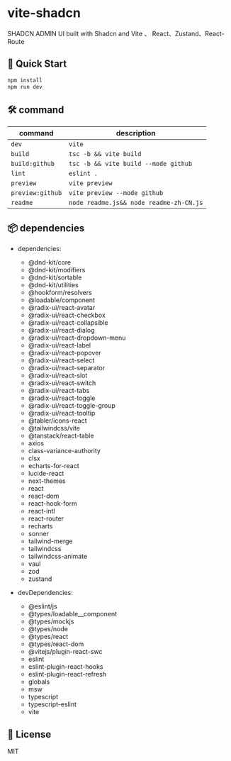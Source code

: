 # vite-shadcn

SHADCN ADMIN UI built with Shadcn and Vite 、 React、Zustand、React-Route

## 🚀 Quick Start

```bash
npm install
npm run dev
```

## 🛠️ command

| command | description             |
|---------|-------------------------|
| `dev` | `vite` |
| `build` | `tsc -b && vite build` |
| `build:github` | `tsc -b && vite build --mode github` |
| `lint` | `eslint .` |
| `preview` | `vite preview` |
| `preview:github` | `vite preview --mode github` |
| `readme` | `node readme.js&& node readme-zh-CN.js` |

## 📦 dependencies

- dependencies:
  - @dnd-kit/core
  - @dnd-kit/modifiers
  - @dnd-kit/sortable
  - @dnd-kit/utilities
  - @hookform/resolvers
  - @loadable/component
  - @radix-ui/react-avatar
  - @radix-ui/react-checkbox
  - @radix-ui/react-collapsible
  - @radix-ui/react-dialog
  - @radix-ui/react-dropdown-menu
  - @radix-ui/react-label
  - @radix-ui/react-popover
  - @radix-ui/react-select
  - @radix-ui/react-separator
  - @radix-ui/react-slot
  - @radix-ui/react-switch
  - @radix-ui/react-tabs
  - @radix-ui/react-toggle
  - @radix-ui/react-toggle-group
  - @radix-ui/react-tooltip
  - @tabler/icons-react
  - @tailwindcss/vite
  - @tanstack/react-table
  - axios
  - class-variance-authority
  - clsx
  - echarts-for-react
  - lucide-react
  - next-themes
  - react
  - react-dom
  - react-hook-form
  - react-intl
  - react-router
  - recharts
  - sonner
  - tailwind-merge
  - tailwindcss
  - tailwindcss-animate
  - vaul
  - zod
  - zustand

- devDependencies:
  - @eslint/js
  - @types/loadable__component
  - @types/mockjs
  - @types/node
  - @types/react
  - @types/react-dom
  - @vitejs/plugin-react-swc
  - eslint
  - eslint-plugin-react-hooks
  - eslint-plugin-react-refresh
  - globals
  - msw
  - typescript
  - typescript-eslint
  - vite

## 🧾 License

MIT
